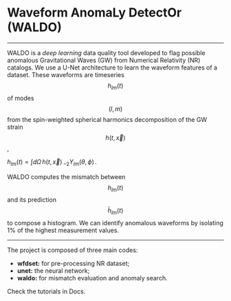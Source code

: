 # **Waveform AnomaLy DetectOr (WALDO)**
___
WALDO is a *deep learning* data quality tool developed to flag possible anomalous Gravitational Waves (GW) from Numerical Relativity (NR) catalogs.
We use a U-Net architecture to learn the waveform features of a dataset. These waveforms are timeseries $$h_{lm}(t)$$ of modes $$(l,\,m)$$ from the spin-weighted spherical harmonics decomposition of the GW strain $$h(t,\, \vec x)$$,

$h_{lm}(t) = \int d\Omega\, h(t,\, \vec x)\,_{-2}Y_{lm}(\theta,\, \phi) \, .$

WALDO computes the mismatch between $$h_{lm}(t)$$ and its prediction $$\bar h_{lm}(t)$$ to compose a histogram. We can identify anomalous waveforms by isolating 1% of the highest measurement values. 

___
The project is composed of three main codes:
* **wfdset:** for pre-processing NR dataset;
* **unet:** the neural network;
* **waldo:** for mismatch evaluation and anomaly search.

Check the tutorials in Docs.
